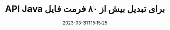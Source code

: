 ---
############################# Static ############################
layout: "product"
date: 2023-03-31T15:15:25
draft: false

product: "Conversion"
product_tag: "conversion"
platform: Java
platform_tag: java

############################# Head ############################
head_title: "Java API تبدیل سند | تبدیل PDF Word Excel PPTX تصاویر HTML"
head_description: "Java API تبدیل سند. تبدیل PDF Word DOC DOCX، صفحات گسترده اکسل PPT PPTX، HTML، PSD، MPT MPP، ایمیل MSG EMLX، اتوکد و فرمت های فایل تصویری."

############################# Header ############################
title: "API Java برای تبدیل بیش از ۸۰ فرمت فایل"
description: "API ساده برای ادغام قابلیت تبدیل سند و تصویر در برنامه‌های Java بدون نصب نرم‌افزار خارجی."
button:
    enable: true
    icon: "fas fa-arrow-down"
    label: "دانلود نسخه آزمایشی رایگان"
    link: "https://downloads.groupdocs.com/conversion/java"

############################# SubMenu ############################
submenu:
    enable: true
    
    left:
        img_alt: "GroupDocs.Conversion for Java"
        image: "https://www.groupdocs.cloud/templates/groupdocs/images/product-logos/groupdocs-conversion-java.png"
        product: "GroupDocs.Conversion"
        platform: "Java"

    middle:
        button:
            # button loop
            - link: "#overview"
              text: "بررسی اجمالی"

            # button loop
            - link: "#features"
              text: "امکانات"

            # button loop
            - link: "#support"
              text: "پشتیبانی"

            # button loop
            - link: "https://products.groupdocs.app/conversion"
              text: "نسخه نمایشی زنده"

            # button loop
            - link: "https://purchase.groupdocs.com/pricing/conversion/java"
              text: "قیمت گذاری"

    right:
        link_download: "https://downloads.groupdocs.com/conversion"
        link_learn: "https://docs.groupdocs.com/conversion/java/"
        link_buy: "https://purchase.groupdocs.com"

############################# Overview ############################
overview:
    enable: true
    content: |
      GroupDocs.Conversion for Java مجموعه قدرتمندی از APIهای تبدیل سند را برای نمایش تصاویر و قالب‌های سند در برنامه‌های جاوا بدون نیاز به نصب نرم‌افزار اضافی ترکیب می‌کند. این به طور بومی اسناد را شطرنجی می کند و آنها را به SVG+HTML+CSS تبدیل می کند تا کیفیت مشاهده اسناد را افزایش دهد و در عین حال یک خروجی با متن واقعی و با وفاداری بالا ارائه دهد. با استفاده از API رندر اسناد - PDF، HTML، XML، مایکروسافت آفیس ورد، کاربرگ‌های Excel، ارائه‌های پاورپوینت، ایمیل‌های Outlook، نمودارهای Visio، پروژه، متافایل‌ها، تصاویر و فرمت‌های مختلف فایل دیگر را با سهولت و خطرات برنامه‌نویسی به سرعت مشاهده کنید. همچنین می‌تواند فایل‌های محافظت‌شده با رمز عبور را نمایش دهد و امکان نمایش سند به‌عنوان HTML، تصویر یا فرم PDF را پس از رندر فراهم کند. کتابخانه تبدیل فایل ما کاملاً قابل تنظیم است، زیرا به شما امکان می دهد کل سند را نمایش دهید، یا بخشی از آن را برای سرعت بخشیدن به فرآیند رندر کنید. از طریق GroupDocs.Conversion for Java API، می توانید صفحات، محدوده سلولی خاص را در یک صفحه گسترده مشاهده کنید یا حتی یک لایه سند جداگانه را در قالب هایی مانند PDF و CAD رندر کنید.

      API GroupDocs.Conversion for Java به شما امکان می‌دهد اسناد را با/بدون حاشیه‌نویسی یا نظرات برای قالب‌های فایل پشتیبانی‌شده ارائه دهید. همچنین به شما امکان می‌دهد فهرست‌های فونت سفارشی اضافه کنید و اطلاعات اولیه سند مانند FileType، Extension، Name، PageCount و غیره را استخراج کنید.
    tabs:
      enable: true
      
      ## TAB ONE ##
      tab_one:
        description: |
          در زیر یک نمای کلی از GroupDocs.Conversion for Java آمده است:
        
        right:
          enable: true
          icon: "fab fa-html5"
          title: "بررسی اجمالی"
          content: |
            * تشخیص خودکار نوع فایل
            * تبدیل اسناد
            * تبدیل ارائه
            * تبدیل صفحات گسترده
            * تبدیل تصاویر شطرنجی
            * تبدیل اسناد PDF
            * تبدیل فرمت های دیگر
            * واترمارک را اعمال کنید
            * رمز عبور فایل را مشخص کنید
            * تبدیل سفارشی

      ## TAB TWO ##
      tab_two:
        description: |
          GroupDocs.Conversion for Java از تبدیل بین همه [قالب‌های فایل سند] محبوب و پرکاربرد پشتیبانی می‌کند (https://docs.groupdocs.com/conversion/net/supported-document-formats/).

        left:
          enable: true
          table:
            # table loop
            - title: "تبدیل از:"
              content: |
                * **اسناد**: DOC، DOCX، DOCM، DOT، DOTX، DOTM، RTF، TXT، ODT، OTT
                * **صفحه گسترده**: XLS، XLSX، XLSM، XLSB، CSV، XLS2003، ODS، TSV، XLT، XLTX، XLTM، XLAM، FODS، SXC
                * **ارائه**: PPT، PPTX، PPS، PPSX، ODP، POT، POTX، POTM، PPTM، PPSM، FODP
                * **تصاویر**: TIF، TIFF، JPG، JPEG، PNG، GIF، BMP، ICO، DIB، JPC، JPEG-LS، JPEG2000
                * **قابل حمل**: PDF، XPS، OXPS، EPUB
                * **HTML**: HTM، HTML، MHTML
                * **متافایل**: EMZ، WMZ
                * **فتوشاپ**: PSD
                * **پروژه**: MPP، MPT، MPX
                * **Outlook**: PST، OST
                * **ایمیل **: MSG، EML، EMLX
                * **نمودارها**: VSD، VSDX، VSDM، VSS، VSSM، VST، VSTM، VSX، VTX، VDW، VDX، SVG، SVGZ
                * **اتوکد**: DXF، DWG، DWF، STL، IFC، DWT
                * **پست اسکریپت**: EPS، PS، PSL، CGM
                * **CorelDRAW**: CDR، CMX
                * **سایر **: VCF، PLT، LGS، OTG، MD، AI، LOG

        right:
          enable: true
          table:
            # table loop
            - title: "تبدیل به:"
              content: |
                * **اسناد**: DOC، DOCX، DOCM، DOT، DOTX، DOTM، RTF، TXT، ODT، OTT
                * **صفحه گسترده**: XLS، XLSX، XLSM، XLSB، CSV، XLS2003، TSV، XLTX، ODS، XLAM، FODS، DIF، SXC
                * **ارائه ها**: PPT، PPTX، PPS، PPSX، ODP، POTX، POTM، PPTM، PPSM، FODP
                * **تصاویر**: TIF، TIFF، JPG، JPEG، PNG، GIF، BMP، ICO، JPEG2000
                * **متافایل**: EMF، WMF، EMZ، WMZ
                * **نمودارها**: SVGZ
                * **قابل حمل**: PDF، XPS
                * **HTML**: HTM، HTML، MHTML
                * **سایر **: MD

      ## TAB THREE ##
      tab_three:
        description: |
          GroupDocs.Conversion for Java از سیستم عامل ها، چارچوب ها و مدیران بسته زیر پشتیبانی می کند:
      
        left:
          enable: true
          table:
            # table loop
            - icon: "fab fa-windows"
              title: "سیستم های عامل"
              content: |
                Windows Desktop, Windows Server, Linux, MacOS

            # table loop
            - icon: "fas fa-code"
              title: "چارچوب های پشتیبانی شده"
              content: |
                Java runtime: J2SE 6.0 and above

        right:
          enable: true
          table:
            # table loop
            - icon: "fas fa-box"
              title: "مدیر بسته"
              content: |
                Maven

            # table loop
            - icon: "fas fa-tools"
              title: "مدیر بسته"
              content: |
                NetBeans, Intellij IDEA, Eclipse, etc.

############################# Features ############################
features:
    enable: true
    title: "ویژگی های GroupDocs.Conversion for Java"

    feature:
      # feature loop
      - icon: "fas fa-copy"
        content: "ادغام آسان و صدور مجوز اندازه گیری شده"

      # feature loop
      - icon: "fas fa-eye"
        content: "هنگام تبدیل به کلمات، اسلایدها یا سلول ها، گزینه بزرگنمایی پیش فرض را تنظیم کنید"

      # feature loop
      - icon: "fas fa-bolt"
        content: "تبدیل به/از همه فرمت‌های رایج تصویر شطرنجی و اختصاص DPI، ارتفاع و عرض تصویر"
      
      # feature loop
      - icon: "fas fa-file-powerpoint"
        content: "تبدیل PDF و تصویر به Grayscale و خطی کردن سند PDF برای وب"

      # feature loop
      - icon: "fas fa-code"
        content: "تعیین سطح نشانک، سطح عنوان و سطح گسترش یافته در تبدیل Word به PDF/XPS"

      # feature loop
      - icon: "fas fa-cloud"
        content: "پیکربندی و قرار دادن واترمارک در سند تبدیل شده به عنوان پس زمینه برای نمایش پشت متن"

      # feature loop
      - icon: "fas fa-remove-format"
        content: "عنوان ایمیل را در هنگام تبدیل از ایمیل رندر کنید"

      # feature loop
      - icon: "fas fa-comment-slash"
        content: "تنظیم فهرست راهنمای قلم سفارشی و بارگذاری/جایگزینی صریح قلم در حین تبدیل سند"

      # feature loop
      - icon: "fas fa-location-arrow"
        content: "فونت پیش‌فرض را برای جایگزینی فونت‌های گمشده برای تبدیل اسناد، اسلایدها و صفحات گسترده تنظیم کنید"

      # feature loop
      - icon: "fas fa-wrench"
        content: "تبدیل صفحه گسترده با خطوط شبکه و حذف نظرات از اسلایدها در حین تبدیل"

      # feature loop
      - icon: "fas fa-columns"
        content: "تبدیل صفحات سند خاص به فرمت PDF و تبدیل محدوده سلولی خاص در صفحات گسترده"

      # feature loop
      - icon: "fas fa-file-word"
        content: "نمایش برگه‌های پنهان و پرش از سطرها و ستون‌های خالی در حین تبدیل صفحات گسترده"

      # feature loop
      - icon: "fas fa-envelope"
        content: "شمارش کل صفحات یک سند و تنظیم رمز عبور روی سند محافظت نشده در طول تبدیل"

      # feature loop
      - icon: "fas fa-print"
        content: "گزینه ای برای حذف حاشیه نویسی و فایل های جاسازی شده از PDF"

      # feature loop
      - icon: "fas fa-file-archive"
        content: "هنگام تبدیل به HTML نشانه گذاری مطابق با HTML 5 ایجاد کنید"

      # feature loop
      - icon: "fas fa-lock"
        content: "شناسایی خودکار نوع منبع و برگرداندن همه تبدیل‌های ممکن هنگام تبدیل از جریان"

      # feature loop
      - icon: "fas fa-file-code"
        content: "امکان برگرداندن هر صفحه در جریان جداگانه هنگام تبدیل به PDF یا HTML"
      
      # feature loop
      - icon: "fas fa-fill-drip"
        content: "نمایش/پنهان کردن نشانه‌گذاری، نظرات و ردیابی تغییرات هنگام تبدیل از Word"

      # feature loop
      - icon: "fas fa-file-excel"
        content: "تبدیل DOCX به Tiff G3 با گزینه Shading"

      # feature loop
      - icon: "fas fa-heading"
        content: "هنگام تبدیل از سند CAD، طرح‌بندی‌های خاص را تبدیل کنید"

      # feature loop
      - icon: "fas fa-project-diagram"
        content: "نامگذاری خودکار هنگام ذخیره سند تبدیل شده به فایل"

      # feature loop
      - icon: "fas fa-cube"
        content: "صدور مجوز بر اساس استفاده از API پشتیبانی می شود"

      # feature loop
      - icon: "fab fa-uncharted"
        content: "تبدیل دیاگرام ها به فرمت های فایل پردازش ورد"
      
      # feature loop
      - icon: "fab fa-uncharted"
        content: "هنگام تبدیل HTML به سند پردازش ورد، شماره صفحات را اضافه کنید"

      # feature loop
      - icon: "fab fa-uncharted"
        content: "اسناد XML را به هر فرمتی بدون تغییر تبدیل کنید"

      # feature loop
      - icon: "fab fa-uncharted"
        content: "نظارت بر پیشرفت تبدیل فایل (شروع، پایان) مستقیماً از برنامه سمت مشتری"

    more_feature:
      # more_feature_loop
      - title: "تبدیل آسان فرمت سند با استفاده از جاوا"
        content: |
          می توانید با استفاده از API GroupDocs.Conversion for Java فرمت فایل بسیاری از انواع سند را تبدیل کنید. در اینجا چند خط کد برای انجام یک تبدیل سند اولیه با استفاده از جاوا به شما ارائه می شود.  
            
          {features.more_feature.step1} 
          {features.more_feature.step2} 
          {features.more_feature.step3} 
            
          ```java    
           // فایل منبع DOCX را برای تبدیل بارگیری کنید
          Converter converter = new Converter("input.docx");
          // آماده سازی گزینه های تبدیل برای قالب هدف PDF
          ConvertOptions convertOptions = new FileType().fromExtension("pdf").getConvertOptions();
          // به قالب PDF تبدیل کنید
          converter.convert("output.pdf", convertOptions);
          ```
            
      # more_feature_loop
      - title: "سند را از URL یا Path for Conversion بخوانید"
        content: "با استفاده از GroupDocs.Conversion for Java API، می‌توانید سند ورودی را از مسیر فایل و همچنین URL بخوانید. در حالی که می توانید سند خروجی را به عنوان یک فایل ذخیره کنید یا خروجی را مستقیماً به یک جریان ارسال کنید."

      # more_feature_loop
      - title: "پشتیبانی فنی جامع"
        content: |
          GroupDocs.Conversion for Java یک API ساده و دقیق است که می‌توانید به راحتی آن را در برنامه‌های مبتنی بر جاوا خود ادغام کنید. با این حال، برای راه اندازی و راه اندازی شما در کمترین زمان، ما همچنین نمونه کدهای ساده و مستندات جامع API را ارائه می دهیم.  
            
          * PdfA_1A
          * PdfA_1B
          * PdfA_2A
          * PdfA_3A
          * PdfA_2B
          * PdfA_2U
          * PdfA_3B
          * PdfA_3U
          * v1_3
          * v1_4
          * v1_5
          * v1_6
          * v1_7
          * PdfX_1A
          * PdfX3

############################# Support ############################
support:
    enable: true

############################# Solutions ############################
solutions:
    enable: true
    title: "GroupDocs.Conversion APIهای تبدیل سند را برای سایر محیط های توسعه محبوب ارائه می دهد"

    solution:
        # solution loop
        - img_alt: "GroupDocs.Conversion برای دات نت"
          image: "https://www.groupdocs.cloud/templates/groupdocs/images/product-logos/groupdocs-conversion-net.png"
          product: "GroupDocs.Conversion"
          platform: ".خالص"
          link: "/تبدیل/نت/"

############################# Back to top ###############################
back_to_top:
  enable: true
---